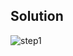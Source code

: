 ## Solution

![step1](https://github.com/ShafiqRasa/collablist/assets/60951852/f0f8f59d-ffa6-47c7-bf2a-2bf4065ebbd8)
